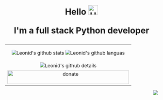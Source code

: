 <h1 align="center">Hello
<img alt='Hello' src="https://github.com/blackcater/blackcater/raw/main/images/Hi.gif" height="32"/>
<br>

I'm a full stack Python developer
</h1>

<table align="center">
  <tbody>
    <tr>
      <td align='center'>

![Leonid's github stats](https://github-readme-stats.vercel.app/api?username=GvozdevLeonid&rank_icon=github&show_icons=true&line_height=28&hide_border=true&title_color=0366d6&bg_color=0d1117&text_color=77909c&icon_color=77909c&card_width=450)
![Leonid's github languas](https://github-readme-stats.vercel.app/api/top-langs/?username=GvozdevLeonid&layout=donut&hide_border=true&title_color=0366d6&bg_color=0d1117&text_color=77909c)
      </td>
    </tr>
    <tr>
      <td align='center'>
![Leonid's github details](http://github-profile-summary-cards.vercel.app/api/cards/profile-details?username=GvozdevLeonid&theme=github_dark)
      </td>
    </tr>
    <tr>
      <td align='center'>
[<img width="400" height="45" alt="donate" src="https://github.com/user-attachments/assets/a0091675-d061-4b36-a40b-f1af05772ff8" />](https://www.paypal.com/donate/?hosted_button_id=G7VUBK89443R6)
      </td>
    </tr>
  </tbody>
</table>

<div align="end">

  ![](https://visitor-badge.laobi.icu/badge?page_id=GvozdevLeonid)
</div>
